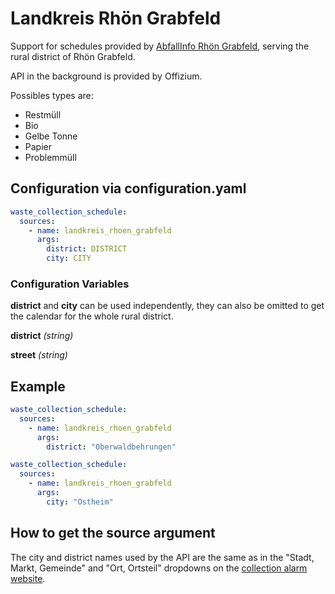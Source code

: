 # Landkreis Rhön Grabfeld

Support for schedules provided by [AbfallInfo Rhön Grabfeld](https://www.abfallinfo-rhoen-grabfeld.de/service/abfuhr-wecker), serving the rural district of Rhön Grabfeld.

API in the background is provided by Offizium.

Possibles types are:
- Restmüll
- Bio
- Gelbe Tonne
- Papier
- Problemmüll

## Configuration via configuration.yaml

```yaml
waste_collection_schedule:
  sources:
    - name: landkreis_rhoen_grabfeld
      args:
        district: DISTRICT
        city: CITY
```

### Configuration Variables

**district** and **city** can be used independently, they can also be omitted to get the calendar for the whole rural district.

**district**
*(string)*

**street**
*(string)*

## Example


```yaml
waste_collection_schedule:
  sources:
    - name: landkreis_rhoen_grabfeld
      args:
        district: "Oberwaldbehrungen"
```

```yaml
waste_collection_schedule:
  sources:
    - name: landkreis_rhoen_grabfeld
      args:
        city: "Ostheim"
```

## How to get the source argument

The city and district names used by the API are the same as in the "Stadt, Markt, Gemeinde" and "Ort, Ortsteil" dropdowns on the [collection alarm website](https://www.abfallinfo-rhoen-grabfeld.de/service/abfuhr-wecker).
